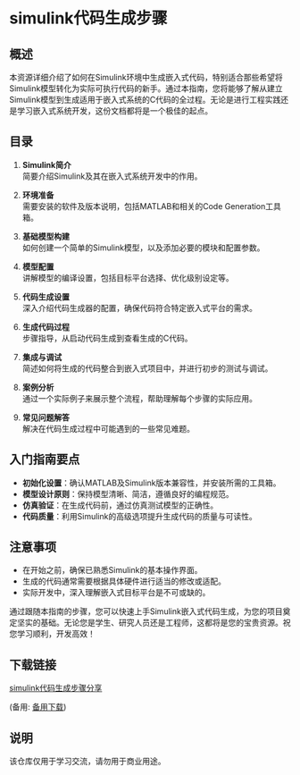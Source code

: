 # simulink代码生成步骤

## 概述

本资源详细介绍了如何在Simulink环境中生成嵌入式代码，特别适合那些希望将Simulink模型转化为实际可执行代码的新手。通过本指南，您将能够了解从建立Simulink模型到生成适用于嵌入式系统的C代码的全过程。无论是进行工程实践还是学习嵌入式系统开发，这份文档都将是一个极佳的起点。

## 目录

1. **Simulink简介**  
   简要介绍Simulink及其在嵌入式系统开发中的作用。

2. **环境准备**  
   需要安装的软件及版本说明，包括MATLAB和相关的Code Generation工具箱。

3. **基础模型构建**  
   如何创建一个简单的Simulink模型，以及添加必要的模块和配置参数。

4. **模型配置**  
   讲解模型的编译设置，包括目标平台选择、优化级别设定等。

5. **代码生成设置**  
   深入介绍代码生成器的配置，确保代码符合特定嵌入式平台的需求。

6. **生成代码过程**  
   步骤指导，从启动代码生成到查看生成的C代码。

7. **集成与调试**  
   简述如何将生成的代码整合到嵌入式项目中，并进行初步的测试与调试。

8. **案例分析**  
   通过一个实际例子来展示整个流程，帮助理解每个步骤的实际应用。

9. **常见问题解答**  
   解决在代码生成过程中可能遇到的一些常见难题。

## 入门指南要点

- **初始化设置**：确认MATLAB及Simulink版本兼容性，并安装所需的工具箱。
- **模型设计原则**：保持模型清晰、简洁，遵循良好的编程规范。
- **仿真验证**：在生成代码前，通过仿真测试模型的正确性。
- **代码质量**：利用Simulink的高级选项提升生成代码的质量与可读性。

## 注意事项

- 在开始之前，确保已熟悉Simulink的基本操作界面。
- 生成的代码通常需要根据具体硬件进行适当的修改或适配。
- 实际开发中，深入理解嵌入式目标平台是不可或缺的。

通过跟随本指南的步骤，您可以快速上手Simulink嵌入式代码生成，为您的项目奠定坚实的基础。无论您是学生、研究人员还是工程师，这都将是您的宝贵资源。祝您学习顺利，开发高效！

## 下载链接
[simulink代码生成步骤分享](https://pan.quark.cn/s/c9c07bb1a15e) 

(备用: [备用下载](https://pan.baidu.com/s/1Y3qKuIbAj1gKSXbHbeHpbg?pwd=1234))

## 说明

该仓库仅用于学习交流，请勿用于商业用途。

